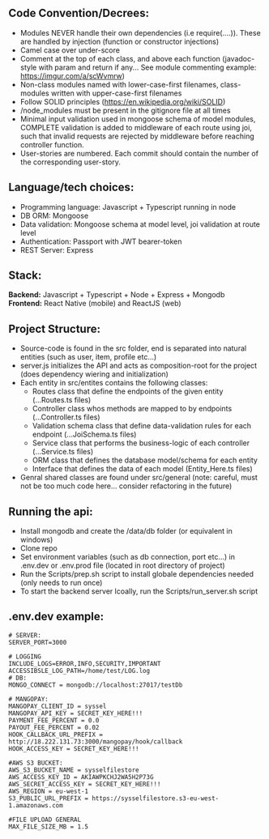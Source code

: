## Code Convention/Decrees:  
- Modules NEVER handle their own dependencies (i.e require(....)). These are handled by injection (function or   constructor injections)  
- Camel case over under-score  
- Comment at the top of each class, and above each function (javadoc-style with param and return if any... See module commenting example: https://imgur.com/a/scWvmrw)
- Non-class modules named with lower-case-first filenames, class-modules written with upper-case-first filenames  
- Follow SOLID principles (https://en.wikipedia.org/wiki/SOLID)  
- /node_modules must be present in the gitignore file at all times  
- Minimal input validation used in mongoose schema of model modules, COMPLETE validation is added to middleware of each route using joi, such that invalid requests are rejected by middleware before reaching controller function. 
- User-stories are numbered. Each commit should contain the number of the corresponding user-story.  
## Language/tech choices:  
- Programming language: Javascript + Typescript running in node
- DB ORM: Mongoose  
- Data validation: Mongoose schema at model level, joi validation at route level  
- Authentication: Passport with JWT bearer-token  
- REST Server: Express
## Stack:
**Backend:** Javascript + Typescript + Node + Express + Mongodb  
**Frontend:** React Native (mobile) and ReactJS (web)

## Project Structure:  
- Source-code is found in the src folder, end is separated into natural entities (such as user, item, profile etc...)
- server.js initializes the API and acts as composition-root for the project  (does dependency wiering and initialization)
- Each entity in src/entites contains the following classes:
  - Routes class that define the endpoints of the given entity (...Routes.ts files)
  - Controller class whos methods are mapped to by endpoints (...Controller.ts files)
  - Validation schema class that define data-validation rules for each endpoint (...JoiSchema.ts files)
  - Service class that performs the business-logic of each controller (...Service.ts files)
  - ORM class that defines the database model/schema for each entity
  - Interface that defines the data of each model (Entity_Here.ts files)
- Genral shared classes are found under src/general (note: careful, must not be too much code here... consider refactoring in the future)
  
## Running the api:  
- Install mongodb and create the /data/db folder (or equivalent in windows)
- Clone repo  
- Set environment variables (such as db connection, port etc...) in .env.dev or .env.prod file (located in root directory of project)
- Run the Scripts/prep.sh script to install globale dependencies needed (only needs to run once)
- To start the backend server lcoally, run the Scripts/run_server.sh script

## .env.dev example:
```
# SERVER:
SERVER_PORT=3000

# LOGGING
INCLUDE_LOGS=ERROR,INFO,SECURITY,IMPORTANT
ACCESSIBSLE_LOG_PATH=/home/test/LOG.log
# DB:
MONGO_CONNECT = mongodb://localhost:27017/testDb

# MANGOPAY:
MANGOPAY_CLIENT_ID = syssel
MANGOPAY_API_KEY = SECRET_KEY_HERE!!!
PAYMENT_FEE_PERCENT = 0.0
PAYOUT_FEE_PERCENT = 0.02
HOOK_CALLBACK_URL_PREFIX = http://18.222.131.73:3000/mangopay/hook/callback
HOOK_ACCESS_KEY = SECRET_KEY_HERE!!!

#AWS S3 BUCKET:
AWS_S3_BUCKET_NAME = sysselfilestore
AWS_ACCESS_KEY_ID = AKIAWPKCHJ2WA5H2P73G
AWS_SECRET_ACCESS_KEY = SECRET_KEY_HERE!!!
AWS_REGION = eu-west-1
S3_PUBLIC_URL_PREFIX = https://sysselfilestore.s3-eu-west-1.amazonaws.com

#FILE UPLOAD GENERAL
MAX_FILE_SIZE_MB = 1.5
```
